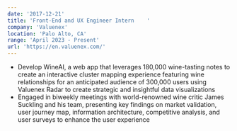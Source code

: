 ```yaml
---
date: '2017-12-21'
title: 'Front-End and UX Engineer Intern	'
company: 'Valuenex'
location: 'Palo Alto, CA'
range: 'April 2023 - Present'
url: 'https://en.valuenex.com/'
---
```


- Develop WineAI, a web app that leverages 180,000 wine-tasting notes to create an interactive cluster mapping experience featuring wine relationships for an anticipated audience of 300,000 users using Valuenex Radar to create strategic and insightful data visualizations
- Engaged in biweekly meetings with world-renowned wine critic James Suckling and his team, presenting key findings on market validation, user journey map, information architecture, competitive analysis, and user surveys to enhance the user experience
